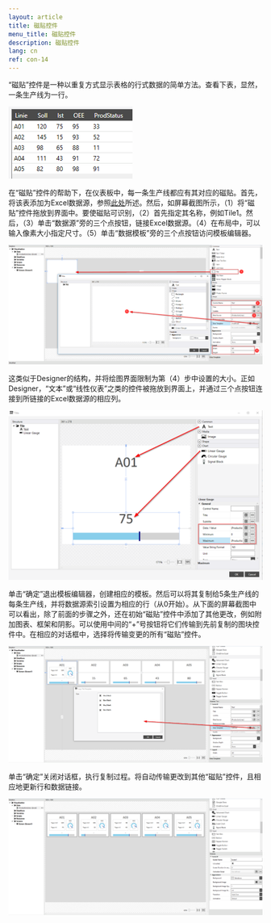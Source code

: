```yaml
---
layout: article
title: 磁贴控件
menu_title: 磁贴控件
description: 磁贴控件
lang: cn
ref: con-14
---
```


“磁贴”控件是一种以重复方式显示表格的行式数据的简单方法。查看下表，显然，一条生产线为一行。

![table production line](/assets/images/Controls/Tile/table.png)

在“磁贴”控件的帮助下，在仪表板中，每一条生产线都应有其对应的磁贴。首先，将该表添加为Excel数据源，参照[此处](/data_sources/13-cn-excel.html)所述。然后，如屏幕截图所示，（1）将“磁贴”控件拖放到界面中。要使磁贴可识别，（2）首先指定其名称，例如Tile1。然后，（3）单击“数据源”旁的三个点按钮，链接Excel数据源。（4）在布局中，可以输入像素大小指定尺寸。（5）单击“数据模板”旁的三个点按钮访问模板编辑器。

![tile image1](/assets/images/Controls/Tile/tile1.png)

这类似于Designer的结构，并将绘图界面限制为第（4）步中设置的大小。正如Designer，“文本”或“线性仪表”之类的控件被拖放到界面上，并通过三个点按钮连接到所链接的Excel数据源的相应列。

![tile image2](/assets/images/Controls/Tile/tile2.png)

单击“确定”退出模板编辑器，创建相应的模板。然后可以将其复制给5条生产线的每条生产线，并将数据源索引设置为相应的行（从0开始）。从下面的屏幕截图中可以看出，除了前面的步骤之外，还在初始“磁贴”控件中添加了其他更改，例如附加图表、框架和阴影。可以使用中间的“+”号按钮将它们传输到先前复制的图块控件中。在相应的对话框中，选择将传输变更的所有“磁贴”控件。

![tile image3](/assets/images/Controls/Tile/tile3.png)

单击“确定”关闭对话框，执行复制过程。将自动传输更改到其他“磁贴”控件，且相应地更新行和数据链接。

![tile image4](/assets/images/Controls/Tile/tile4.png)